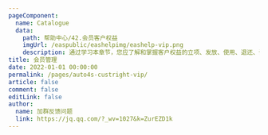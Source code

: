 ```yaml
---
pageComponent:
  name: Catalogue
  data:
    path: 帮助中心/42.会员客户权益
    imgUrl: /easpublic/eashelpimg/eashelp-vip.png
    description: 通过学习本章节，您应了解和掌握客户权益的立项、发放、使用、退还、调整、变更等相关操作。
title: 会员管理
date: 2022-01-01 00:00:00
permalink: /pages/auto4s-custright-vip/
article: false
comment: false
editLink: false
author:
  name: 加群反馈问题
  link: https://jq.qq.com/?_wv=1027&k=ZurEZD1k
---
```


<!--div>声明：本帮助中心由雨意澜风倾力构建，如转载应征得授权！</div-->
